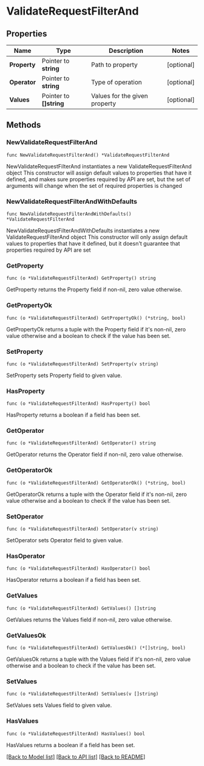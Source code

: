 # ValidateRequestFilterAnd

## Properties

Name | Type | Description | Notes
------------ | ------------- | ------------- | -------------
**Property** | Pointer to **string** | Path to property | [optional] 
**Operator** | Pointer to **string** | Type of operation | [optional] 
**Values** | Pointer to **[]string** | Values for the given property | [optional] 

## Methods

### NewValidateRequestFilterAnd

`func NewValidateRequestFilterAnd() *ValidateRequestFilterAnd`

NewValidateRequestFilterAnd instantiates a new ValidateRequestFilterAnd object
This constructor will assign default values to properties that have it defined,
and makes sure properties required by API are set, but the set of arguments
will change when the set of required properties is changed

### NewValidateRequestFilterAndWithDefaults

`func NewValidateRequestFilterAndWithDefaults() *ValidateRequestFilterAnd`

NewValidateRequestFilterAndWithDefaults instantiates a new ValidateRequestFilterAnd object
This constructor will only assign default values to properties that have it defined,
but it doesn't guarantee that properties required by API are set

### GetProperty

`func (o *ValidateRequestFilterAnd) GetProperty() string`

GetProperty returns the Property field if non-nil, zero value otherwise.

### GetPropertyOk

`func (o *ValidateRequestFilterAnd) GetPropertyOk() (*string, bool)`

GetPropertyOk returns a tuple with the Property field if it's non-nil, zero value otherwise
and a boolean to check if the value has been set.

### SetProperty

`func (o *ValidateRequestFilterAnd) SetProperty(v string)`

SetProperty sets Property field to given value.

### HasProperty

`func (o *ValidateRequestFilterAnd) HasProperty() bool`

HasProperty returns a boolean if a field has been set.

### GetOperator

`func (o *ValidateRequestFilterAnd) GetOperator() string`

GetOperator returns the Operator field if non-nil, zero value otherwise.

### GetOperatorOk

`func (o *ValidateRequestFilterAnd) GetOperatorOk() (*string, bool)`

GetOperatorOk returns a tuple with the Operator field if it's non-nil, zero value otherwise
and a boolean to check if the value has been set.

### SetOperator

`func (o *ValidateRequestFilterAnd) SetOperator(v string)`

SetOperator sets Operator field to given value.

### HasOperator

`func (o *ValidateRequestFilterAnd) HasOperator() bool`

HasOperator returns a boolean if a field has been set.

### GetValues

`func (o *ValidateRequestFilterAnd) GetValues() []string`

GetValues returns the Values field if non-nil, zero value otherwise.

### GetValuesOk

`func (o *ValidateRequestFilterAnd) GetValuesOk() (*[]string, bool)`

GetValuesOk returns a tuple with the Values field if it's non-nil, zero value otherwise
and a boolean to check if the value has been set.

### SetValues

`func (o *ValidateRequestFilterAnd) SetValues(v []string)`

SetValues sets Values field to given value.

### HasValues

`func (o *ValidateRequestFilterAnd) HasValues() bool`

HasValues returns a boolean if a field has been set.


[[Back to Model list]](../README.md#documentation-for-models) [[Back to API list]](../README.md#documentation-for-api-endpoints) [[Back to README]](../README.md)



